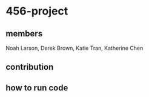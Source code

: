 # 456-project

## members 
Noah Larson, 
Derek Brown, 
Katie Tran,
Katherine Chen 

## contribution 

## how to run code 

